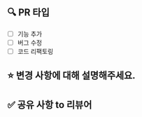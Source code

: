 ## 🔍️ PR 타입

- [ ] 기능 추가
- [ ] 버그 수정
- [ ] 코드 리팩토링

## ⭐ 변경 사항에 대해 설명해주세요.
<!-- ex) 로그인 시, 구글 소셜 로그인 기능을 추가했습니다. -->


## ✅ 공유 사항 to 리뷰어
<!-- 논의해야 할 부분이 있다면 적어주세요. -->
